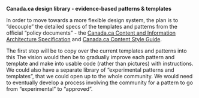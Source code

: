 **Canada.ca design library - evidence-based patterns &amp; templates**

In order to move towards a more flexible design system, the plan is to “decouple” the detailed specs of the templates and patterns from the official “policy documents” - the [Canada.ca Content and Information Architecture Specification](https://www.canada.ca/en/treasury-board-secretariat/services/government-communications/canada-content-information-architecture-specification.html) and [Canada.ca Content Style Guide](https://www.canada.ca/en/treasury-board-secretariat/services/government-communications/canada-content-style-guide.html).

The first step will be to copy over the current templates and patterns into this
The vision would then be to gradually improve each pattern and template and make into usable code (rather than pictures) with instructions. We could also have a separate library of “experimental patterns and templates”, that we could open up to the whole community. We would need to eventually develop a process involving the community for a pattern to go from “experimental” to “approved”. 
